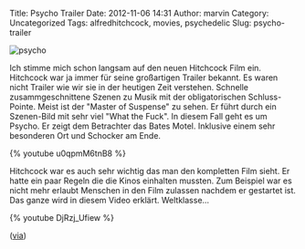 Title: Psycho Trailer
Date: 2012-11-06 14:31
Author: marvin
Category: Uncategorized
Tags: alfredhitchcock, movies, psychedelic
Slug: psycho-trailer

![psycho]({static}/images/psycho.jpg)

Ich stimme mich schon langsam auf den neuen Hitchcock Film ein.
Hitchcock war ja immer für seine großartigen Trailer bekannt. Es waren
nicht Trailer wie wir sie in der heutigen Zeit verstehen. Schnelle
zusammgeschnittene Szenen zu Musik mit der obligatorischen
Schluss-Pointe. Meist ist der "Master of Suspense" zu sehen. Er führt
durch ein Szenen-Bild mit sehr viel "What the Fuck". In diesem Fall geht
es um Psycho. Er zeigt dem Betrachter das Bates Motel. Inklusive einem
sehr besonderen Ort und Schocker am Ende.

{% youtube u0qpmM6tnB8 %}

Hitchcock war es auch sehr wichtig das man den kompletten Film sieht. Er
hatte ein paar Regeln die die Kinos einhalten mussten. Zum Beispiel war
es nicht mehr erlaubt Menschen in den Film zulassen nachdem er gestartet
ist. Das ganze wird in diesem Video erklärt. Weltklasse...

{% youtube DjRzj_Ufiew %}

([via](http://www.openculture.com/2012/11/hitchcock_tantalizes_audiences_with_playful_trailer_for_psycho.html))

